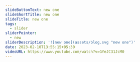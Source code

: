 ```yaml
---
slideButtonText: new one
slideShortTitle: new one
slideTitle: new one
tags:
  - slider
sliderPointer:
  - new
sliderDescription: '![new one](assets/blog.svg "new one")'
date: 2023-02-10T13:55:15+05:30
videoURL: https://www.youtube.com/watch?v=GYeJC31JcM0
---
```

